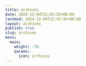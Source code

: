 ```yaml
---
title: archives
date: 2024-12-04T22:05:53+08:00
lastmod: 2024-12-04T22:42:44+08:00
layout: archives
publish: true
slug: archives
menu:
  main:
    weight: -70
    params:
      icon: archives
---
```


